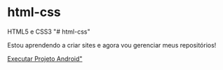 # html-css
 HTML5 e CSS3
"# html-css"  

Estou aprendendo a criar sites e agora vou gerenciar meus repositórios!

<a href="https://daviparadela.github.io/projeto-android/">Executar Projeto Android"</a>
